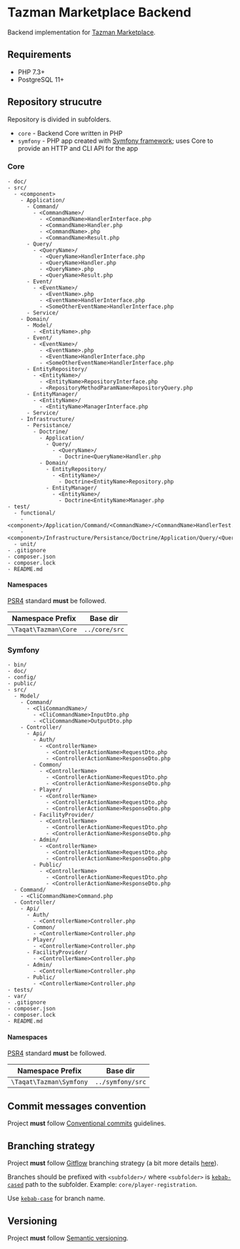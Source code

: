 # Tazman Marketplace Backend

Backend implementation for [Tazman Marketplace](https://github.com/taqat/tazman).


## Requirements

* PHP 7.3+
* PostgreSQL 11+


## Repository strucutre

Repository is divided in subfolders.

 * `core` - Backend Core written in PHP
 * `symfony` - PHP app created with [Symfony framework](https://symfony.com/); uses Core to provide an HTTP and CLI API for the app

### Core 
```
- doc/
- src/
  - <component>
    - Application/
      - Command/
        - <CommandName>/
          - <CommandName>HandlerInterface.php
          - <CommandName>Handler.php
          - <CommandName>.php
          - <CommandName>Result.php
      - Query/
        - <QueryName>/
          - <QueryName>HandlerInterface.php
          - <QueryName>Handler.php
          - <QueryName>.php
          - <QueryName>Result.php
      - Event/
        - <EventName>/
          - <EventName>.php
          - <EventName>HandlerInterface.php
          - <SomeOtherEventName>HandlerInterface.php
      - Service/
    - Domain/
      - Model/
        - <EntityName>.php
      - Event/
        - <EventName>/
          - <EventName>.php
          - <EventName>HandlerInterface.php
          - <SomeOtherEventName>HandlerInterface.php
      - EntityRepository/
        - <EntityName>/
          - <EntityName>RepositoryInterface.php
          - <RepositoryMethodParamName>RepositoryQuery.php
      - EntityManager/
        - <EntityName>/
          - <EntityName>ManagerInterface.php
      - Service/
    - Infrastructure/
      - Persistance/
        - Doctrine/
          - Application/
            - Query/
              - <QueryName>/
                - Doctrine<QueryName>Handler.php
          - Domain/
            - EntityRepository/
              - <EntityName>/
                - Doctrine<EntityName>Repository.php
            - EntityManager/
              - <EntityName>/
                - Doctrine<EntityName>Manager.php
- test/
  - functional/
    - <component>/Application/Command/<CommandName>/<CommandName>HandlerTest.php
    - <component>/Infrastructure/Persistance/Doctrine/Application/Query/<QueryName>/Doctrine<QueryName>HandlerTest.php
  - unit/
- .gitignore
- composer.json      
- composer.lock
- README.md
```


#### Namespaces

[PSR4](https://www.php-fig.org/psr/psr-4/) standard **must** be followed. 

|Namespace Prefix|Base dir|
|---|---|
|`\Taqat\Tazman\Core`|`../core/src`|

### Symfony 

```
- bin/
- doc/
- config/
- public/
- src/
  - Model/
    - Command/
      - <CliCommandName>/
        - <CliCommandName>InputDto.php
        - <CliCommandName>OutputDto.php
    - Controller/
      - Api/
        - Auth/
          - <ControllerName>
            - <ControllerActionName>RequestDto.php
            - <ControllerActionName>ResponseDto.php
        - Common/
          - <ControllerName>
            - <ControllerActionName>RequestDto.php
            - <ControllerActionName>ResponseDto.php
        - Player/
          - <ControllerName>
            - <ControllerActionName>RequestDto.php
            - <ControllerActionName>ResponseDto.php
        - FacilityProvider/
          - <ControllerName>
            - <ControllerActionName>RequestDto.php
            - <ControllerActionName>ResponseDto.php
        - Admin/
          - <ControllerName>
            - <ControllerActionName>RequestDto.php
            - <ControllerActionName>ResponseDto.php
        - Public/
          - <ControllerName>
            - <ControllerActionName>RequestDto.php
            - <ControllerActionName>ResponseDto.php
  - Command/
    - <CliCommandName>Command.php      
  - Controller/
    - Api/
      - Auth/
        - <ControllerName>Controller.php            
      - Common/
        - <ControllerName>Controller.php
      - Player/
        - <ControllerName>Controller.php
      - FacilityProvider/
        - <ControllerName>Controller.php
      - Admin/
        - <ControllerName>Controller.php
      - Public/
        - <ControllerName>Controller.php
- tests/
- var/
- .gitignore
- composer.json      
- composer.lock
- README.md
```

#### Namespaces

[PSR4](https://www.php-fig.org/psr/psr-4/) standard **must** be followed. 

|Namespace Prefix|Base dir|
|---|---|
|`\Taqat\Tazman\Symfony`|`../symfony/src`|



## Commit messages convention

Project **must** follow [Conventional commits](https://www.conventionalcommits.org/en/v1.0.0-beta.3/#specification) guidelines.

## Branching strategy

Project **must** follow [Gitflow](https://www.atlassian.com/git/tutorials/comparing-workflows/gitflow-workflow) branching strategy
(a bit more details [here](https://nvie.com/posts/a-successful-git-branching-model/)).

Branches should be prefixed with `<subfolder>/` where `<subfolder>` is [`kebab-cased`](http://wiki.c2.com/?KebabCase) path to the subfolder. Example: `core/player-registration`.

Use [`kebab-case`](http://wiki.c2.com/?KebabCase) for branch name.

## Versioning

Project **must** follow [Semantic versioning](https://semver.org/).
